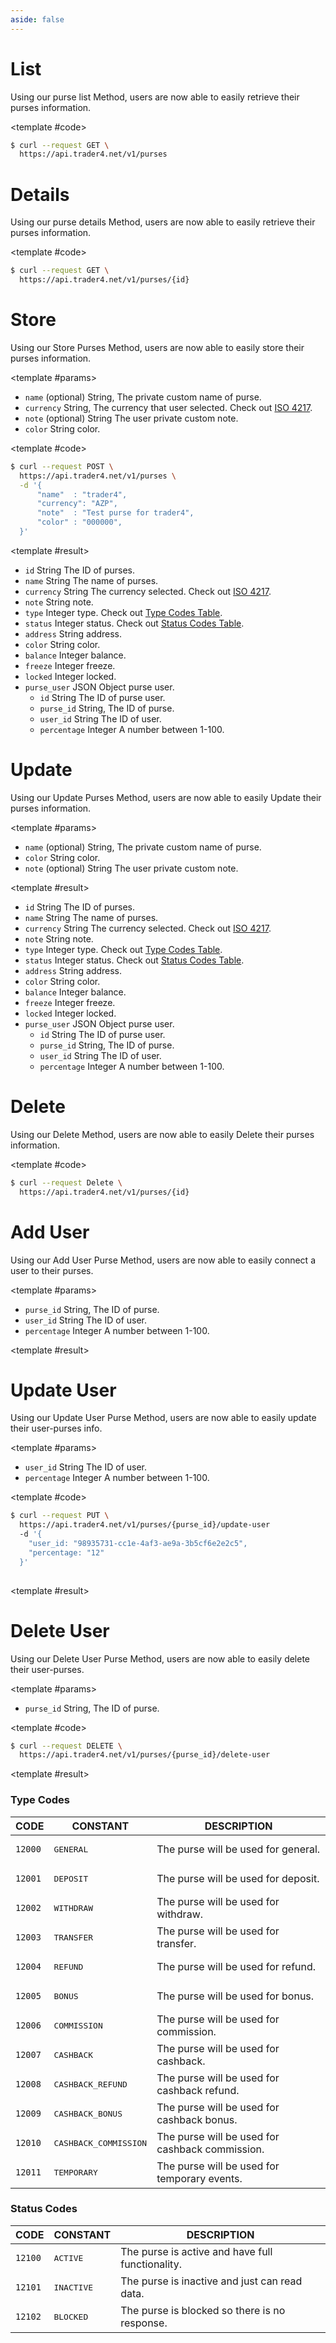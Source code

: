```yaml
---
aside: false
---
```


<!--@include: /partials/libraries.md-->

<CodeBox lang="Restful" method="GET" endpoint="/v1/purses">

# List

Using our purse list Method, users are now able to easily retrieve their purses information.

<!--@include: /partials/authorization.md-->

<template #code>

```bash
$ curl --request GET \
  https://api.trader4.net/v1/purses
```

</template>

</CodeBox>

<Response jfile="response/azpays/purse/list" >
<template #result>

- `id` <span>String</span> The ID of purses.
- `name` <span>String</span> The name of purses.
- `currency` <span>String</span> The currency selected. Check out [ISO 4217](https://www.iso.org/iso-4217-currency-codes.html).
- `note` <span>String</span> note.
- `type` <span>Integer</span> type. Check out [Type Codes Table](#type-codes).
- `status` <span>Integer</span> status. Check out [Status Codes Table](#status-codes).
- `address` <span>String</span> address.
- `color` <span>String</span> color.
- `balance` <span>Integer</span> balance.
- `freeze` <span>Integer</span> freeze.
- `locked` <span>Integer</span> locked.
- `purse_user` <span>JSON Object</span> purse user.
  - `id` <span>String</span> The ID of purse user.
  - `purse_id` <span>String</span>, The ID of purse.
  - `user_id` <span>String</span> The ID of user.
  - `percentage` <span>Integer</span> A number between 1-100.

</template>
</Response>


<CodeBox lang="Restful" method="GET" endpoint="/v1/purses/{id}">

# Details

Using our purse details Method, users are now able to easily retrieve their purses information.

<!--@include: /partials/authorization.md-->

<template #code>

```bash
$ curl --request GET \
  https://api.trader4.net/v1/purses/{id}
```

</template>

</CodeBox>

<Response jfile="response/azpays/purse/read" >
<template #result>

- `id` <span>String</span> The ID of purses.
- `name` <span>String</span> The name of purses.
- `currency` <span>String</span> The currency selected. Check out [ISO 4217](https://www.iso.org/iso-4217-currency-codes.html).
- `note` <span>String</span> note.
- `type` <span>Integer</span> type. Check out [Type Codes Table](#type-codes).
- `status` <span>Integer</span> status. Check out [Status Codes Table](#status-codes).
- `address` <span>String</span> address.
- `color` <span>String</span> color.
- `balance` <span>Integer</span> balance.
- `freeze` <span>Integer</span> freeze.
- `locked` <span>Integer</span> locked.
- `purse_user` <span>JSON Object</span> purse user.
  - `id` <span>String</span> The ID of purse user.
  - `purse_id` <span>String</span>, The ID of purse.
  - `user_id` <span>String</span> The ID of user.
  - `percentage` <span>Integer</span> A number between 1-100.

</template>
</Response>



<CodeBox lang="Restful" method="POST" endpoint="/v1/purses">


# Store

Using our Store Purses Method, users are now able to easily store their purses information.

<!--@include: /partials/authorization.md-->

<template #params>

- `name` (optional) <span>String</span>, The private custom name of purse.
- `currency` <span>String</span>, The currency that user selected. Check out [ISO 4217](https://www.iso.org/iso-4217-currency-codes.html).
- `note` (optional) <span>String</span> The user private custom note.
- `color` <span>String</span> color.

</template>

<template #code>

```bash
$ curl --request POST \
  https://api.trader4.net/v1/purses \
  -d '{
      "name"  : "trader4",
      "currency": "AZP",
      "note"  : "Test purse for trader4",
      "color" : "000000",
  }'
```

</template>

</CodeBox>

<Response jfile="response/azpays/purse/create" >

<template #result>

- `id` <span>String</span> The ID of purses.
- `name` <span>String</span> The name of purses.
- `currency` <span>String</span> The currency selected. Check out [ISO 4217](https://www.iso.org/iso-4217-currency-codes.html).
- `note` <span>String</span> note.
- `type` <span>Integer</span> type. Check out [Type Codes Table](#type-codes).
- `status` <span>Integer</span> status. Check out [Status Codes Table](#status-codes).
- `address` <span>String</span> address.
- `color` <span>String</span> color.
- `balance` <span>Integer</span> balance.
- `freeze` <span>Integer</span> freeze.
- `locked` <span>Integer</span> locked.
- `purse_user` <span>JSON Object</span> purse user.
  - `id` <span>String</span> The ID of purse user.
  - `purse_id` <span>String</span>, The ID of purse.
  - `user_id` <span>String</span> The ID of user.
  - `percentage` <span>Integer</span> A number between 1-100.

</template>

</Response>




<CodeBox lang="Restful" method="PUT" endpoint="/v1/purses/{id}">

# Update

Using our Update Purses Method, users are now able to easily Update their purses information.

<!--@include: /partials/authorization.md-->

<template #params>

- `name` (optional) <span>String</span>, The private custom name of purse.
- `color` <span>String</span> color.
- `note` (optional) <span>String</span> The user private custom note.

</template>
<template #code>

```bash
$ curl --request PUT \
  https://api.trader4.net/v1/purses/{id}
  -d '{
    "name"  : "trader4",
    "color" : "000000",
    "note"  : "test"    
  }'
  
```

</template>

</CodeBox>

<Response jfile="response/azpays/purse/update" >

<template #result>

- `id` <span>String</span> The ID of purses.
- `name` <span>String</span> The name of purses.
- `currency` <span>String</span> The currency selected. Check out [ISO 4217](https://www.iso.org/iso-4217-currency-codes.html).
- `note` <span>String</span> note.
- `type` <span>Integer</span> type. Check out [Type Codes Table](#type-codes).
- `status` <span>Integer</span> status. Check out [Status Codes Table](#status-codes).
- `address` <span>String</span> address.
- `color` <span>String</span> color.
- `balance` <span>Integer</span> balance.
- `freeze` <span>Integer</span> freeze.
- `locked` <span>Integer</span> locked.
- `purse_user` <span>JSON Object</span> purse user.
  - `id` <span>String</span> The ID of purse user.
  - `purse_id` <span>String</span>, The ID of purse.
  - `user_id` <span>String</span> The ID of user.
  - `percentage` <span>Integer</span> A number between 1-100.

</template>

</Response>



<CodeBox lang="Restful" method="Delete" endpoint="/v1/purses/{id}">

# Delete

Using our Delete Method, users are now able to easily Delete their purses information.

<!--@include: /partials/authorization.md-->

<template #code>

```bash
$ curl --request Delete \
  https://api.trader4.net/v1/purses/{id}
```

</template>

</CodeBox>

<Response jfile="response/azpays/purse/delete" >
<template #result>

- `id` <span>String</span> The ID of purses.

</template>
</Response>

<CodeBox lang="Restful" method="POST" endpoint="/v1/purses/add-user">

# Add User

Using our Add User Purse Method, users are now able to easily connect a user to their purses.

<!--@include: /partials/authorization.md-->

<template #params>

- `purse_id` <span>String</span>, The ID of purse.
- `user_id` <span>String</span> The ID of user.
- `percentage` <span>Integer</span> A number between 1-100.

</template>
<template #code>

```bash
$ curl --request POST \
  https://api.trader4.net/v1/purses/add-user
  -d '{
    "purse_id: "98b7b292-400b-4c16-a3a1-0a23d0ca31d4",
    "user_id: "98935731-cc1e-4af3-ae9a-3b5cf6e2e2c5",
    "percentage: "12"  
  }'
  
```

</template>

</CodeBox>

<Response jfile="response/azpays/purse/add-user" >

<template #result>

</template>

</Response>

<CodeBox lang="Restful" method="PUT" endpoint="/v1/purses/{purse_id}/update-user">

# Update User

Using our Update User Purse Method, users are now able to easily update their user-purses info.

<!--@include: /partials/authorization.md-->

<template #params>

- `user_id` <span>String</span> The ID of user.
- `percentage` <span>Integer</span> A number between 1-100.

</template>

<template #code>

```bash
$ curl --request PUT \
  https://api.trader4.net/v1/purses/{purse_id}/update-user
  -d '{
    "user_id: "98935731-cc1e-4af3-ae9a-3b5cf6e2e2c5",
    "percentage: "12"  
  }'
  
```

</template>

</CodeBox>

<Response jfile="response/azpays/purse/update-user" >

<template #result>

</template>

</Response>

<CodeBox lang="Restful" method="DELETE" endpoint="/v1/purses/{purse_id}/delete-user">

# Delete User

Using our Delete User Purse Method, users are now able to easily delete their user-purses.

<!--@include: /partials/authorization.md-->

<template #params>

- `purse_id` <span>String</span>, The ID of purse.

</template>

<template #code>

```bash
$ curl --request DELETE \
  https://api.trader4.net/v1/purses/{purse_id}/delete-user
```

</template>

</CodeBox>

<Response jfile="response/azpays/purse/delete-user" >

<template #result>

</template>

</Response>

### Type Codes
| CODE               | CONSTANT                       | DESCRIPTION                                     |
|--------------------|--------------------------------|-------------------------------------------------|
| <code>12000</code> | <pre>GENERAL</pre>             | The purse will be used for general.             |
| <code>12001</code> | <pre>DEPOSIT</pre>             | The purse will be used for deposit.             |
| <code>12002</code> | <pre>WITHDRAW</pre>            | The purse will be used for withdraw.            |
| <code>12003</code> | <pre>TRANSFER</pre>            | The purse will be used for transfer.            |
| <code>12004</code> | <pre>REFUND</pre>              | The purse will be used for refund.              |
| <code>12005</code> | <pre>BONUS</pre>               | The purse will be used for bonus.               |
| <code>12006</code> | <pre>COMMISSION</pre>          | The purse will be used for commission.          |
| <code>12007</code> | <pre>CASHBACK</pre>            | The purse will be used for cashback.            |
| <code>12008</code> | <pre>CASHBACK_REFUND</pre>     | The purse will be used for cashback refund.     |
| <code>12009</code> | <pre>CASHBACK_BONUS</pre>      | The purse will be used for cashback bonus.      |
| <code>12010</code> | <pre>CASHBACK_COMMISSION</pre> | The purse will be used for cashback commission. |
| <code>12011</code> | <pre>TEMPORARY</pre>           | The purse will be used for temporary events.    |


### Status Codes
| CODE               | CONSTANT            | DESCRIPTION                                      |
|--------------------|---------------------|--------------------------------------------------|
| <code>12100</code> | <pre>ACTIVE</pre>   | The purse is active and have full functionality. |
| <code>12101</code> | <pre>INACTIVE</pre> | The purse is inactive and just can read data.    |
| <code>12102</code> | <pre>BLOCKED</pre>  | The purse is blocked so there is no response.    |

